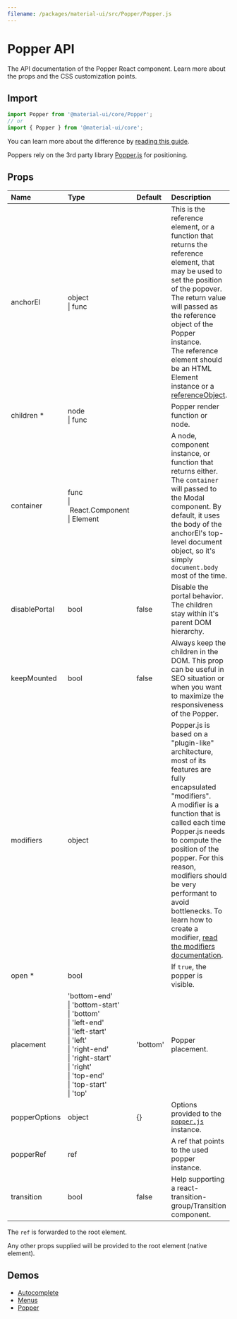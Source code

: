 ```yaml
---
filename: /packages/material-ui/src/Popper/Popper.js
---
```


<!--- This documentation is automatically generated, do not try to edit it. -->

# Popper API

<p class="description">The API documentation of the Popper React component. Learn more about the props and the CSS customization points.</p>

## Import

```js
import Popper from '@material-ui/core/Popper';
// or
import { Popper } from '@material-ui/core';
```

You can learn more about the difference by [reading this guide](/guides/minimizing-bundle-size/).

Poppers rely on the 3rd party library [Popper.js](https://popper.js.org/docs/v1/) for positioning.



## Props

| Name | Type | Default | Description |
|:-----|:-----|:--------|:------------|
| <span class="prop-name">anchorEl</span> | <span class="prop-type">object<br>&#124;&nbsp;func</span> |  | This is the reference element, or a function that returns the reference element, that may be used to set the position of the popover. The return value will passed as the reference object of the Popper instance.<br>The reference element should be an HTML Element instance or a [referenceObject](https://popper.js.org/docs/v1/#referenceObject). |
| <span class="prop-name required">children&nbsp;*</span> | <span class="prop-type">node<br>&#124;&nbsp;func</span> |  | Popper render function or node. |
| <span class="prop-name">container</span> | <span class="prop-type">func<br>&#124;&nbsp;React.Component<br>&#124;&nbsp;Element</span> |  | A node, component instance, or function that returns either. The `container` will passed to the Modal component. By default, it uses the body of the anchorEl's top-level document object, so it's simply `document.body` most of the time. |
| <span class="prop-name">disablePortal</span> | <span class="prop-type">bool</span> | <span class="prop-default">false</span> | Disable the portal behavior. The children stay within it's parent DOM hierarchy. |
| <span class="prop-name">keepMounted</span> | <span class="prop-type">bool</span> | <span class="prop-default">false</span> | Always keep the children in the DOM. This prop can be useful in SEO situation or when you want to maximize the responsiveness of the Popper. |
| <span class="prop-name">modifiers</span> | <span class="prop-type">object</span> |  | Popper.js is based on a "plugin-like" architecture, most of its features are fully encapsulated "modifiers".<br>A modifier is a function that is called each time Popper.js needs to compute the position of the popper. For this reason, modifiers should be very performant to avoid bottlenecks. To learn how to create a modifier, [read the modifiers documentation](https://popper.js.org/docs/v1/#modifiers). |
| <span class="prop-name required">open&nbsp;*</span> | <span class="prop-type">bool</span> |  | If `true`, the popper is visible. |
| <span class="prop-name">placement</span> | <span class="prop-type">'bottom-end'<br>&#124;&nbsp;'bottom-start'<br>&#124;&nbsp;'bottom'<br>&#124;&nbsp;'left-end'<br>&#124;&nbsp;'left-start'<br>&#124;&nbsp;'left'<br>&#124;&nbsp;'right-end'<br>&#124;&nbsp;'right-start'<br>&#124;&nbsp;'right'<br>&#124;&nbsp;'top-end'<br>&#124;&nbsp;'top-start'<br>&#124;&nbsp;'top'</span> | <span class="prop-default">'bottom'</span> | Popper placement. |
| <span class="prop-name">popperOptions</span> | <span class="prop-type">object</span> | <span class="prop-default">{}</span> | Options provided to the [`popper.js`](https://popper.js.org/docs/v1/) instance. |
| <span class="prop-name">popperRef</span> | <span class="prop-type">ref</span> |  | A ref that points to the used popper instance. |
| <span class="prop-name">transition</span> | <span class="prop-type">bool</span> | <span class="prop-default">false</span> | Help supporting a react-transition-group/Transition component. |

The `ref` is forwarded to the root element.

Any other props supplied will be provided to the root element (native element).

## Demos

- [Autocomplete](/components/autocomplete/)
- [Menus](/components/menus/)
- [Popper](/components/popper/)

